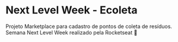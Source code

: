 # Next Level Week - Ecoleta
Projeto Marketplace para cadastro de pontos de coleta de resíduos. Semana Next Level Week realizado pela Rocketseat 🚀

